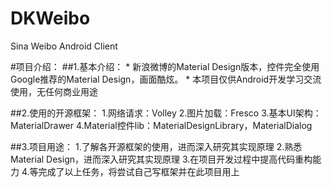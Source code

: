 # DKWeibo
Sina Weibo Android Client

#项目介绍：
##1.基本介绍：
    * 新浪微博的Material Design版本，控件完全使用Google推荐的Material Design，画面酷炫。
    * 本项目仅供Android开发学习交流使用，无任何商业用途
    
##2.使用的开源框架：
    1.网络请求：Volley
    2.图片加载：Fresco
    3.基本UI架构：MaterialDrawer
    4.Material控件lib：MaterialDesignLibrary，MaterialDialog
    
##3.项目用途：
    1.了解各开源框架的使用，进而深入研究其实现原理
    2.熟悉Material Design，进而深入研究其实现原理
    3.在项目开发过程中提高代码重构能力
    4.等完成了以上任务，将尝试自己写框架并在此项目用上
